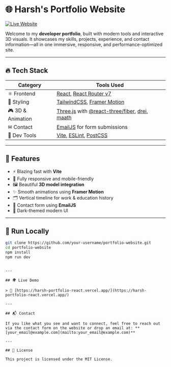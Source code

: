# 🌐 Harsh's Portfolio Website

[![Live Website](https://img.shields.io/badge/Visit-Live%20Website-blue?style=for-the-badge)](https://harsh-portfolio-react.vercel.app/)

Welcome to my **developer portfolio**, built with modern tools and interactive 3D visuals. It showcases my skills, projects, experience, and contact information—all in one immersive, responsive, and performance-optimized site.

---

## 🔥 Tech Stack

| Category          | Tools Used                                                                                                                                                                           |
| ----------------- | ------------------------------------------------------------------------------------------------------------------------------------------------------------------------------------ |
| ⚛ Frontend        | [React](https://reactjs.org/), [React Router v7](https://reactrouter.com/)                                                                                                           |
| 💅 Styling        | [TailwindCSS](https://tailwindcss.com/), [Framer Motion](https://www.framer.com/motion/)                                                                                             |
| 🎮 3D & Animation | [Three.js](https://threejs.org/) with [@react-three/fiber](https://docs.pmnd.rs/react-three-fiber), [drei](https://github.com/pmndrs/drei), [maath](https://github.com/pmndrs/maath) |
| ✉ Contact         | [EmailJS](https://www.emailjs.com/) for form submissions                                                                                                                             |
| 🔧 Dev Tools      | [Vite](https://vitejs.dev/), [ESLint](https://eslint.org/), [PostCSS](https://postcss.org/)                                                                                          |

---

## 📸 Features

- ⚡ Blazing fast with **Vite**
- 🎨 Fully responsive and mobile-friendly
- 🖼️ Beautiful **3D model integration**
- ✨ Smooth animations using **Framer Motion**
- 🗂️ Vertical timeline for work & education history
- 📧 Contact form using **EmailJS**
- 🌙 Dark-themed modern UI

---

## 🚀 Run Locally

```bash
git clone https://github.com/your-username/portfolio-website.git
cd portfolio-website
npm install
npm run dev
```
````

---

## 🌍 Live Demo

> 🔗 [https://harsh-portfolio-react.vercel.app/](https://harsh-portfolio-react.vercel.app/)

---

## 📬 Contact

If you like what you see and want to connect, feel free to reach out via the contact form on the website or drop an email at: **[your_email@example.com](mailto:your_email@example.com)**

---

## 📄 License

This project is licensed under the MIT License.